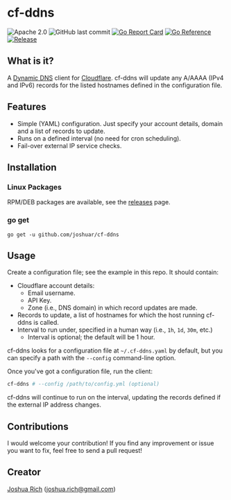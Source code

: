 # cf-ddns

![Apache 2.0](https://img.shields.io/github/license/joshuar/cf-ddns) 
![GitHub last commit](https://img.shields.io/github/last-commit/joshuar/cf-ddns)
[![Go Report Card](https://goreportcard.com/badge/github.com/joshuar/cf-ddns?style=flat-square)](https://goreportcard.com/report/github.com/joshuar/cf-ddns) 
[![Go Reference](https://pkg.go.dev/badge/github.com/joshuar/cf-ddns.svg)](https://pkg.go.dev/github.com/joshuar/cf-ddns)
[![Release](https://img.shields.io/github/release/joshuar/cf-ddns.svg?style=flat-square)](https://github.com/joshuar/cf-ddns/releases/latest)

## What is it?

A [Dynamic DNS](https://en.wikipedia.org/wiki/Dynamic_DNS) client for
[Cloudflare](https://www.cloudflare.com/dns/). cf-ddns will update any A/AAAA
(IPv4 and IPv6) records for the listed hostnames defined in the configuration
file.  

## Features

- Simple (YAML) configuration. Just specify your account details, domain and a
  list of records to update.  
- Runs on a defined interval (no need for cron scheduling).
- Fail-over external IP service checks.  

## Installation

### Linux Packages

RPM/DEB packages are available, see the [releases](https://github.com/joshuar/cf-ddns/releases) page.

### go get
```shell
go get -u github.com/joshuar/cf-ddns
```

## Usage

Create a configuration file; see the example in this repo.  It should contain:

- Cloudflare account details:
  - Email username.
  - API Key.
  - Zone (i.e., DNS domain) in which record updates are made.
- Records to update, a list of hostnames for which the host running cf-ddns is
  called.
- Interval to run under, specified in a human way (i.e., `1h`, `1d`, `30m`, etc.)
  - Interval is optional; the default will be 1 hour.

cf-ddns looks for a configuration file at `~/.cf-ddns.yaml` by default, but you
can specify a path with the `--config` command-line option.

Once you've got a configuration file, run the client:

```bash
cf-ddns # --config /path/to/config.yml (optional)
```

cf-ddns will continue to run on the interval, updating the records
defined if the external IP address changes.

## Contributions

I would welcome your contribution! If you find any improvement or issue you want
to fix, feel free to send a pull request!

## Creator

[Joshua Rich](https://github.com/joshuar) (joshua.rich@gmail.com)
